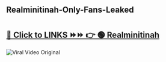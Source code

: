 
 ## Realminitinah-Only-Fans-Leaked

# <h2><a href="https://clipsfans.com/Realminitinah&ref=git">🔗 Click to LINKS ⏩⏩ 👉 🟢 Realminitinah </a></h2>

<a href="https://clipsfans.com/Realminitinah&ref=git" rel="nofollow" data-target="animated-image.originalLink"><img src="https://i.ibb.co.com/xMMVF88/686577567.gif" alt="Viral Video Original" style="max-width: 100%; display: inline-block;" data-target="animated-image.originalImage"></a>
